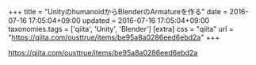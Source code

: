 +++
title = "UnityのhumanoidからBlenderのArmatureを作る"
date = 2016-07-16 17:05:04+09:00
updated = 2016-07-16 17:05:04+09:00
taxonomies.tags = ['qiita', 'Unity', 'Blender']
[extra]
css = "qiita"
url = "https://qiita.com/ousttrue/items/be95a8a0286eed6ebd2a"
+++

<https://qiita.com/ousttrue/items/be95a8a0286eed6ebd2a>

